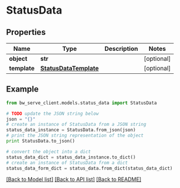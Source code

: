 # StatusData


## Properties
Name | Type | Description | Notes
------------ | ------------- | ------------- | -------------
**object** | **str** |  | [optional] 
**template** | [**StatusDataTemplate**](StatusDataTemplate.md) |  | [optional] 

## Example

```python
from bw_serve_client.models.status_data import StatusData

# TODO update the JSON string below
json = "{}"
# create an instance of StatusData from a JSON string
status_data_instance = StatusData.from_json(json)
# print the JSON string representation of the object
print StatusData.to_json()

# convert the object into a dict
status_data_dict = status_data_instance.to_dict()
# create an instance of StatusData from a dict
status_data_form_dict = status_data.from_dict(status_data_dict)
```
[[Back to Model list]](../README.md#documentation-for-models) [[Back to API list]](../README.md#documentation-for-api-endpoints) [[Back to README]](../README.md)


